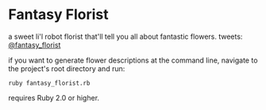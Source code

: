 # Fantasy Florist

a sweet li'l robot florist that'll tell you all about fantastic flowers. tweets: [@fantasy\_florist](https://twitter.com/fantasy_florist "fantasy_florist on Twitter")

if you want to generate flower descriptions at the command line, navigate to the project's root directory and run:

    ruby fantasy_florist.rb

requires Ruby 2.0 or higher.
